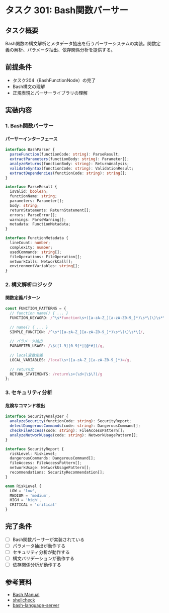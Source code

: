 # タスク 301: Bash関数パーサー

## タスク概要

Bash関数の構文解析とメタデータ抽出を行うパーサーシステムの実装。関数定義の解析、パラメータ抽出、依存関係分析を提供する。

## 前提条件

- タスク204（BashFunctionNode）の完了
- Bash構文の理解
- 正規表現とパーサーライブラリの理解

## 実装内容

### 1. Bash関数パーサー

#### パーサーインターフェース
```typescript
interface BashParser {
  parseFunction(functionCode: string): ParseResult;
  extractParameters(functionBody: string): Parameter[];
  analyzeReturns(functionBody: string): ReturnAnalysis;
  validateSyntax(functionCode: string): ValidationResult;
  extractDependencies(functionCode: string): string[];
}

interface ParseResult {
  isValid: boolean;
  functionName: string;
  parameters: Parameter[];
  body: string;
  returnStatements: ReturnStatement[];
  errors: ParseError[];
  warnings: ParseWarning[];
  metadata: FunctionMetadata;
}

interface FunctionMetadata {
  lineCount: number;
  complexity: number;
  usedCommands: string[];
  fileOperations: FileOperation[];
  networkCalls: NetworkCall[];
  environmentVariables: string[];
}
```

### 2. 構文解析ロジック

#### 関数定義パターン
```typescript
const FUNCTION_PATTERNS = {
  // function name() { ... }
  FUNCTION_KEYWORD: /^\s*function\s+([a-zA-Z_][a-zA-Z0-9_]*)\s*\(\)\s*\{/,
  
  // name() { ... }
  SIMPLE_FUNCTION: /^\s*([a-zA-Z_][a-zA-Z0-9_]*)\s*\(\)\s*\{/,
  
  // パラメータ抽出
  PARAMETER_USAGE: /\$([1-9][0-9]*|[@*#])/g,
  
  // local変数定義
  LOCAL_VARIABLES: /local\s+([a-zA-Z_][a-zA-Z0-9_]*)=/g,
  
  // return文
  RETURN_STATEMENTS: /return\s+(\d+|\$\?)/g
};
```

### 3. セキュリティ分析

#### 危険なコマンド検出
```typescript
interface SecurityAnalyzer {
  analyzeSecurity(functionCode: string): SecurityReport;
  detectDangerousCommands(code: string): DangerousCommand[];
  checkFileAccess(code: string): FileAccessPattern[];
  analyzeNetworkUsage(code: string): NetworkUsagePattern[];
}

interface SecurityReport {
  riskLevel: RiskLevel;
  dangerousCommands: DangerousCommand[];
  fileAccess: FileAccessPattern[];
  networkUsage: NetworkUsagePattern[];
  recommendations: SecurityRecommendation[];
}

enum RiskLevel {
  LOW = 'low',
  MEDIUM = 'medium',
  HIGH = 'high',
  CRITICAL = 'critical'
}
```

## 完了条件

- [ ] Bash関数パーサーが実装されている
- [ ] パラメータ抽出が動作する
- [ ] セキュリティ分析が動作する
- [ ] 構文バリデーションが動作する
- [ ] 依存関係分析が動作する

## 参考資料

- [Bash Manual](https://www.gnu.org/software/bash/manual/)
- [shellcheck](https://github.com/koalaman/shellcheck)
- [bash-language-server](https://github.com/bash-lsp/bash-language-server)